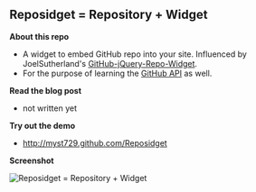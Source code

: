 Reposidget = Repository + Widget
--------------------------------

**About this repo**

+ A widget to embed GitHub repo into your site. Influenced by JoelSutherland's [GitHub-jQuery-Repo-Widget](http://github.com/JoelSutherland/GitHub-jQuery-Repo-Widget).
+ For the purpose of learning the [GitHub API](http://developer.github.com/) as well.


**Read the blog post**

+ not written yet


**Try out the demo**

+ http://myst729.github.com/Reposidget


**Screenshot**

![Reposidget = Repository + Widget](http://myst729.github.com/Reposidget/screenshot.png)